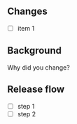 ## Changes

* [ ] item 1

## Background

Why did you change?

## Release flow

* [ ] step 1
* [ ] step 2